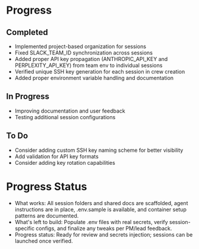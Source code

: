 # Progress

## Completed
- Implemented project-based organization for sessions
- Fixed SLACK_TEAM_ID synchronization across sessions
- Added proper API key propagation (ANTHROPIC_API_KEY and PERPLEXITY_API_KEY) from team env to individual sessions
- Verified unique SSH key generation for each session in crew creation
- Added proper environment variable handling and documentation

## In Progress
- Improving documentation and user feedback
- Testing additional session configurations

## To Do
- Consider adding custom SSH key naming scheme for better visibility
- Add validation for API key formats
- Consider adding key rotation capabilities

# Progress Status

- What works: All session folders and shared docs are scaffolded, agent instructions are in place, .env.sample is available, and container setup patterns are documented.
- What's left to build: Populate .env files with real secrets, verify session-specific configs, and finalize any tweaks per PM/lead feedback.
- Progress status: Ready for review and secrets injection; sessions can be launched once verified. 